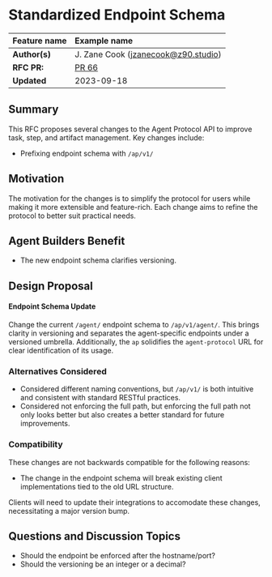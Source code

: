 # Standardized Endpoint Schema

| Feature name  | Example name                                |
| :------------ | :------------------------------------------ |
| **Author(s)** | J. Zane Cook (jzanecook@z90.studio)                      |
| **RFC PR:**   | [PR 66](https://github.com/AI-Engineer-Foundation/agent-protocol/pull/66)                                 |
| **Updated**   | 2023-09-18                                  |

## Summary

This RFC proposes several changes to the Agent Protocol API to improve task, step, and artifact management. Key changes include:

- Prefixing endpoint schema with `/ap/v1/`

## Motivation

The motivation for the changes is to simplify the protocol for users while making it more extensible and feature-rich. Each change aims to refine the protocol to better suit practical needs.

## Agent Builders Benefit

- The new endpoint schema clarifies versioning.

## Design Proposal

#### Endpoint Schema Update
Change the current `/agent/` endpoint schema to `/ap/v1/agent/`. This brings clarity in versioning and separates the agent-specific endpoints under a versioned umbrella. Additionally, the `ap` solidifies the `agent-protocol` URL for clear identification of its usage.

### Alternatives Considered

- Considered different naming conventions, but `/ap/v1/` is both intuitive and consistent with standard RESTful practices.
- Considered not enforcing the full path, but enforcing the full path not only looks better but also creates a better standard for future improvements.

### Compatibility
These changes are not backwards compatible for the following reasons:
- The change in the endpoint schema will break existing client implementations tied to the old URL structure.

Clients will need to update their integrations to accomodate these changes, necessitating a major version bump.

## Questions and Discussion Topics

- Should the endpoint be enforced after the hostname/port?
- Should the versioning be an integer or a decimal?
